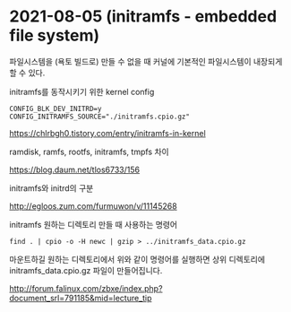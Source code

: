 # 2021-08-05 (initramfs - embedded file system)

파일시스템을 (욕토 빌드로) 만들 수 없을 때 커널에 기본적인 파일시스템이 내장되게 할 수 있다.



initramfs를 동작시키기 위한 kernel config

```shell
CONFIG_BLK_DEV_INITRD=y
CONFIG_INITRAMFS_SOURCE="./initramfs.cpio.gz"
```

https://chlrbgh0.tistory.com/entry/initramfs-in-kernel



ramdisk, ramfs, rootfs, initramfs, tmpfs 차이

https://blog.daum.net/tlos6733/156



initramfs와 initrd의 구분

http://egloos.zum.com/furmuwon/v/11145268



initramfs 원하는 디렉토리 만들 때 사용하는 명령어

```shell
find . | cpio -o -H newc | gzip > ../initramfs_data.cpio.gz
```

마운트하길 원하는 디렉토리에서 위와 같이 명령어를 실행하면
상위 디렉토리에 initramfs_data.cpio.gz  파일이 만들어집니다.

http://forum.falinux.com/zbxe/index.php?document_srl=791185&mid=lecture_tip